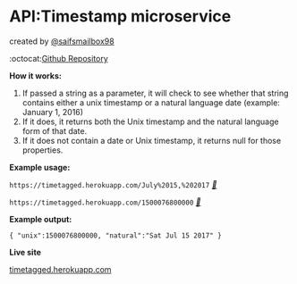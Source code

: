 # API:Timestamp microservice

created by [@saifsmailbox98](https://github.com/saifsmailbox98)

:octocat:[Github Repository](https://github.com/saifsmailbox98/timestamp-api)


**How it works:**
 1. If passed a string as a parameter, it will check to see whether that string contains either a unix timestamp or a natural language date (example: January 1, 2016)
 1. If it does, it returns both the Unix timestamp and the natural language form of that date.
 1. If it does not contain a date or Unix timestamp, it returns null for those properties.


**Example usage:**

```https://timetagged.herokuapp.com/July%2015,%202017``` *[:link:](https://timetagged.herokuapp.com/July%2015,%202017)*

```https://timetagged.herokuapp.com/1500076800000``` *[:link:](https://timetagged.herokuapp.com/1500076800000)*

**Example output:**

```{ "unix":1500076800000, "natural":"Sat Jul 15 2017" }```

**Live site**

[timetagged.herokuapp.com](https://timetagged.herokuapp.com/)
